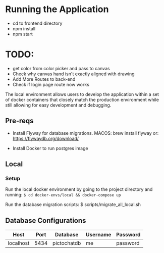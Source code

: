 # Running the Application

* cd to frontend directory
* npm install 
* npm start



# TODO:
* get color from color picker and pass to canvas
* Check why canvas hand isn't exactly aligned with drawing
* Add More Routes to back-end
* Check if login page route now works


The local environment allows users to develop the application within
a set of docker containers that closely match the production environment
while still allowing for easy development and debugging.


## Pre-reqs
* Install Flyway for database migrations.
	MACOS: brew install flyway
	or: https://flywaydb.org/download/ 

* Install Docker to run postgres image

## Local

### Setup
Run the local docker environment by going to the project directory and running:
`$ cd docker-envs/local && docker-compose up`

Run the database migration scripts:
$ scripts/migrate_all_local.sh

## Database Configurations


| Host  |  Port | Database  | Username  | Password  |
|---|---|---|---|---|
| localhost  | 5434  | pictochatdb  | me  | password  |
